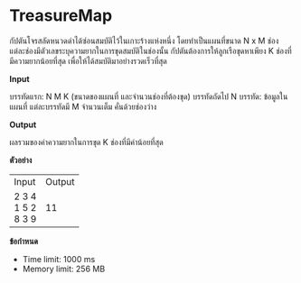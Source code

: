 
# TreasureMap

กัปตันโจรสลัดหนวดดำได้ซ่อนสมบัติไว้ในเกาะร้างแห่งหนึ่ง โดยทำเป็นแผนที่ขนาด N x M ช่อง แต่ละช่องมีตัวเลขระบุความยากในการขุดสมบัติในช่องนั้น กัปตันต้องการให้ลูกเรือขุดหาเพียง K ช่องที่มีความยากน้อยที่สุด เพื่อให้ได้สมบัติมาอย่างรวดเร็วที่สุด

**Input**

บรรทัดแรก: N M K (ขนาดของแผนที่ และจำนวนช่องที่ต้องขุด)
บรรทัดถัดไป N บรรทัด: ข้อมูลในแผนที่ แต่ละบรรทัดมี M จำนวนเต็ม คั่นด้วยช่องว่าง

**Output**

ผลรวมของค่าความยากในการขุด K ช่องที่มีค่าน้อยที่สุด

**ตัวอย่าง**

<table>
  <tr>
    <td>Input</td>
    <td>Output</td>
  </tr>
  <tr>
    <td>
      2 3 4<br>
      1 5 2<br>
      8 3 9
    </td>
    <td>11</td>
  </tr>
</table>

**ข้อกำหนด**

*   Time limit: 1000 ms
*   Memory limit: 256 MB
